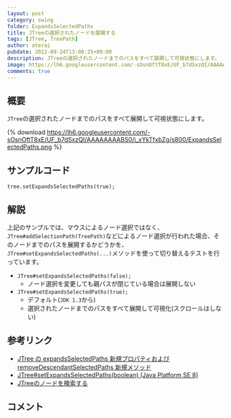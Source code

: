 ```yaml
---
layout: post
category: swing
folder: ExpandsSelectedPaths
title: JTreeの選択されたノードを展開する
tags: [JTree, TreePath]
author: aterai
pubdate: 2012-09-24T13:08:25+09:00
description: JTreeの選択されたノードまでのパスをすべて展開して可視状態にします。
image: https://lh6.googleusercontent.com/-sOsnOftT8xE/UF_b7dSxzQI/AAAAAAAABS0/i_xYkTfxbZg/s800/ExpandsSelectedPaths.png
comments: true
---
```

## 概要
`JTree`の選択されたノードまでのパスをすべて展開して可視状態にします。

{% download https://lh6.googleusercontent.com/-sOsnOftT8xE/UF_b7dSxzQI/AAAAAAAABS0/i_xYkTfxbZg/s800/ExpandsSelectedPaths.png %}

## サンプルコード
<pre class="prettyprint"><code>tree.setExpandsSelectedPaths(true);
</code></pre>

## 解説
上記のサンプルでは、マウスによるノード選択ではなく、`JTree#addSelectionPath(TreePath)`などによるノード選択が行われた場合、そのノードまでのパスを展開するかどうかを、`JTree#setExpandsSelectedPaths(...)`メソッドを使って切り替えるテストを行っています。

- `JTree#setExpandsSelectedPaths(false);`
    - ノード選択を変更しても親パスが閉じている場合は展開しない
- `JTree#setExpandsSelectedPaths(true);`
    - デフォルト(`JDK 1.3`から)
    - 選択されたノードまでのパスをすべて展開して可視化(スクロールはしない)

<!-- dummy comment line for breaking list -->

## 参考リンク
- [JTree の expandsSelectedPaths 新規プロパティおよび removeDescendantSelectedPaths 新規メソッド](http://docs.oracle.com/javase/jp/1.3/guide/swing/JTreeChanges.html)
- [JTree#setExpandsSelectedPaths(boolean) (Java Platform SE 8)](https://docs.oracle.com/javase/jp/8/docs/api/javax/swing/JTree.html#setExpandsSelectedPaths-boolean-)
- [JTreeのノードを検索する](http://ateraimemo.com/Swing/SearchBox.html)

<!-- dummy comment line for breaking list -->

## コメント
